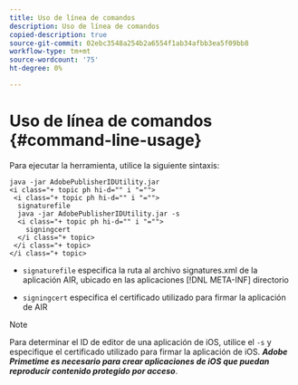 ```yaml
---
title: Uso de línea de comandos
description: Uso de línea de comandos
copied-description: true
source-git-commit: 02ebc3548a254b2a6554f1ab34afbb3ea5f09bb8
workflow-type: tm+mt
source-wordcount: '75'
ht-degree: 0%

---
```


# Uso de línea de comandos {#command-line-usage}

Para ejecutar la herramienta, utilice la siguiente sintaxis:

```
java -jar AdobePublisherIDUtility.jar 
<i class="+ topic ph hi-d="" i "="">
 <i class="+ topic ph hi-d="" i "="">
  signaturefile 
  java -jar AdobePublisherIDUtility.jar -s 
  <i class="+ topic ph hi-d="" i "="">
    signingcert
  </i class="+ topic>
 </i class="+ topic>
</i class="+ topic>
```

* `signaturefile` especifica la ruta al archivo signatures.xml de la aplicación AIR, ubicado en las aplicaciones [!DNL META-INF] directorio

* `signingcert` especifica el certificado utilizado para firmar la aplicación de AIR

>[!NOTE]
>
>Para determinar el ID de editor de una aplicación de iOS, utilice el `-s` y especifique el certificado utilizado para firmar la aplicación de iOS. ***Adobe Primetime es necesario para crear aplicaciones de iOS que puedan reproducir contenido protegido por acceso***.

